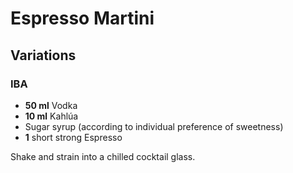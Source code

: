 # Espresso Martini

## Variations

### IBA

* **50 ml** Vodka
* **10 ml** Kahlúa
* Sugar syrup (according to individual preference of sweetness)
* **1** short strong Espresso

Shake and strain into a chilled cocktail glass.
